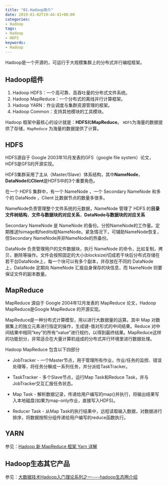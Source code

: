 ```yaml
---
title: "01.Hadoop简介"
date: 2019-01-02T19:44:41+08:00
categories:
- Hadoop
tags:
- Hadoop
- HDFS
keywords:
- Hadoop
---
```


Hadoop是一个开源的，可运行于大规模集群上的分布式并行编程框架。

<!--more-->

## Hadoop组件

1. Hadoop HDFS：一个高可靠、高吞吐量的分布式文件系统。
1. Hadoop MapReduce：一个分布式的离线并行计算框架。
1. Hadoop YARN：作业调度与集群资源管理的框架。
1. Hadoop Common：支持其他模块的工具模块。

Hadoop 框架中最核心的设计就是：**HDFS**和**MapReduce**。 `HDFS`为海量的数据提供了存储，`MapReduce` 为海量的数据提供了计算。

## HDFS

HDFS源自于 Google 2003年10月发表的GFS（google file system）论文，HDFS是GFS的开源实现。

HDFS集群采用了主从（Master/Slave）体系结构，其中**NameNode**，**DataNode**和**Client**是HDFS中的3个重要角色。

在一个 HDFS 集群中，有一个 NameNode ，一个 Secondary NameNode 和多个的 DataNode ，Client 比数据节点的数量多很多。

NameNode负责管理整个文件系统的元数据，NameNode 管理了 HDFS 的**目录文件树结构**，**文件与数据块的对应关系**，**DataNode与数据块的对应关系**

Secondary NameNode 是 NameNode 的备份。分担NameNode的工作量。定期推送fsimage和fsedits给NameNode。紧急情况下，可辅助NameNode恢复，但Secondary NameNode并非NameNode的热备份。

DataNode 负责管理用户的文件数据块，执行 NameNode 的命令，比如复制，拷贝，删除等操作。文件会按照固定的大小(blocksize)切成若干块后分布式存储在若干台DataNode上，每一个块可以有多个副本，并存放在不同的 DataNode 上，DataNode 定期向 NameNode 汇报自身保存的块信息，而 NameNode 则要保证文件的副本数量。

## MapReduce

MapReduce 源自于 Google 2004年12月发表的 MapReduce 论文，Hadoop MapReduce是Google MapReduce 的开源实现。

MapReduce是一种分布式计算模型，用以进行大数据量的运算。其中 Map 对数据集上的独立元素进行指定的操作，生成键-值对形式的中间结果。Reduce 对中间结果中相同“key”的所有“value”进行规约，以得到最终结果。MapReduce这样的功能划分，非常适合在大量计算机组成的分布式并行环境里进行数据处理。

Hadoop MapReduce 包含以下四部分

* JobTracker - 一个Master节点，用于管理所有作业，作业/任务的监控、错误处理等，将任务分解成一系列任务，并分派给TaskTracker。

* TaskTracker - 多个Slave节点，运行Map Task和Reduce Task，并与JobTracker交互汇报任务状态。

* Map Task - 解析数据记录，传递给用户编写的map()并执行，将输出结果写入本地磁盘(如果为map-only作业，直接写入HDFS)。

* Reducer Task - 从Map Task的执行结果中，远程读取输入数据，对数据进行排序，将数据按照分组传递给用户编写的reduce函数执行。

## YARN

参见：[Hadoop 新 MapReduce 框架 Yarn 详解](https://www.ibm.com/developerworks/cn/opensource/os-cn-hadoop-yarn/)

## Hadoop生态其它产品

参见：[大数据技术Hadoop入门理论系列之一----hadoop生态圈介绍 ](https://www.cnblogs.com/gridmix/p/5102694.html)
